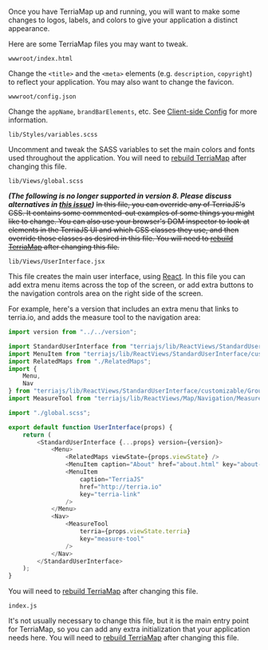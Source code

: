 Once you have TerriaMap up and running, you will want to make some changes to logos, labels, and colors to give your application a distinct appearance.

Here are some TerriaMap files you may want to tweak.

`wwwroot/index.html`

Change the `<title>` and the `<meta>` elements (e.g. `description`, `copyright`) to reflect your application. You may also want to change the favicon.

`wwwroot/config.json`

Change the `appName`, `brandBarElements`, etc. See [Client-side Config](client-side-config.md) for more information.

`lib/Styles/variables.scss`

Uncomment and tweak the SASS variables to set the main colors and fonts used throughout the application. You will need to [rebuild TerriaMap](./cloning-and-building.md) after changing this file.

`lib/Views/global.scss`

**_(The following is no longer supported in version 8. Please discuss alternatives in [this issue](https://github.com/TerriaJS/terriajs/issues/5169))_** ~~In this file, you can override any of TerriaJS's CSS. It contains some commented-out examples of some things you might like to change. You can also use your browser's DOM inspector to look at elements in the TerriaJS UI and which CSS classes they use, and then override those classes as desired in this file. You will need to [rebuild TerriaMap](./cloning-and-building.md) after changing this file.~~

`lib/Views/UserInterface.jsx`

This file creates the main user interface, using [React](https://facebook.github.io/react/). In this file you can add extra menu items across the top of the screen, or add extra buttons to the navigation controls area on the right side of the screen.

For example, here's a version that includes an extra menu that links to terria.io, and adds the measure tool to the navigation area:

```javascript
import version from "../../version";

import StandardUserInterface from "terriajs/lib/ReactViews/StandardUserInterface/StandardUserInterface";
import MenuItem from "terriajs/lib/ReactViews/StandardUserInterface/customizable/MenuItem";
import RelatedMaps from "./RelatedMaps";
import {
    Menu,
    Nav
} from "terriajs/lib/ReactViews/StandardUserInterface/customizable/Groups";
import MeasureTool from "terriajs/lib/ReactViews/Map/Navigation/MeasureTool";

import "./global.scss";

export default function UserInterface(props) {
    return (
        <StandardUserInterface {...props} version={version}>
            <Menu>
                <RelatedMaps viewState={props.viewState} />
                <MenuItem caption="About" href="about.html" key="about-link" />
                <MenuItem
                    caption="TerriaJS"
                    href="http://terria.io"
                    key="terria-link"
                />
            </Menu>
            <Nav>
                <MeasureTool
                    terria={props.viewState.terria}
                    key="measure-tool"
                />
            </Nav>
        </StandardUserInterface>
    );
}
```

You will need to [rebuild TerriaMap](./cloning-and-building.md) after changing this file.

`index.js`

It's not usually necessary to change this file, but it is the main entry point for TerriaMap, so you can add any extra initialization that your application needs here. You will need to [rebuild TerriaMap](./cloning-and-building.md) after changing this file.
